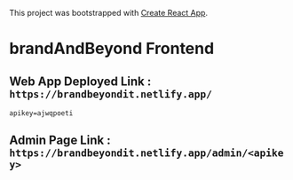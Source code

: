 This project was bootstrapped with [Create React App](https://github.com/facebook/create-react-app).
# brandAndBeyond Frontend

## Web App Deployed Link : `https://brandbeyondit.netlify.app/`

`apikey=ajwqpoeti`

## Admin Page Link : `https://brandbeyondit.netlify.app/admin/<apikey> `
